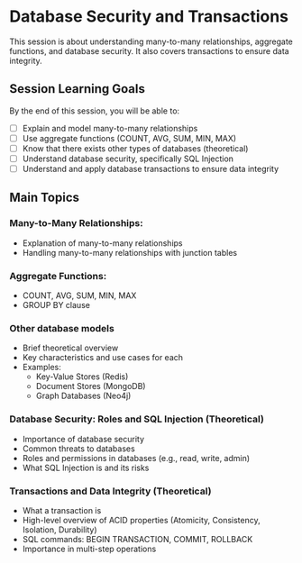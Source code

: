 # Database Security and Transactions

This session is about understanding many-to-many relationships, aggregate functions, and database security. It also covers transactions to ensure data integrity.

## Session Learning Goals

By the end of this session, you will be able to:

- [ ] Explain and model many-to-many relationships
- [ ] Use aggregate functions (COUNT, AVG, SUM, MIN, MAX)
- [ ] Know that there exists other types of databases (theoretical)
- [ ] Understand database security, specifically SQL Injection
- [ ] Understand and apply database transactions to ensure data integrity

## Main Topics

### Many-to-Many Relationships:
- Explanation of many-to-many relationships
- Handling many-to-many relationships with junction tables

### Aggregate Functions:
  - COUNT, AVG, SUM, MIN, MAX
  - GROUP BY clause

### Other database models
- Brief theoretical overview
- Key characteristics and use cases for each
- Examples:
  - Key-Value Stores (Redis)
  - Document Stores (MongoDB)
  - Graph Databases (Neo4j)

### Database Security: Roles and SQL Injection (Theoretical)
- Importance of database security
- Common threats to databases
- Roles and permissions in databases (e.g., read, write, admin)
- What SQL Injection is and its risks

### Transactions and Data Integrity (Theoretical)
- What a transaction is
- High-level overview of ACID properties (Atomicity, Consistency, Isolation, Durability)
- SQL commands: BEGIN TRANSACTION, COMMIT, ROLLBACK
- Importance in multi-step operations
